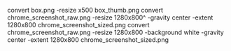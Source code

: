 convert box.png -resize x500 box_thumb.png
convert chrome_screenshot_raw.png -resize 1280x800^ -gravity center -extent 1280x800 chrome_screenshot_sized.png
convert chrome_screenshot_raw.png -resize 1280x800 -background white -gravity center -extent 1280x800 chrome_screenshot_sized.png
